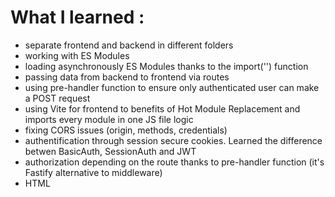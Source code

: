 # What I learned :
- separate frontend and backend in different folders
- working with ES Modules
- loading asynchronously ES Modules thanks to the import('') function
- passing data from backend to frontend via routes
- using pre-handler function to ensure only authenticated user can make a POST request
- using Vite for frontend to benefits of Hot Module Replacement and imports every module in one JS file logic
- fixing CORS issues (origin, methods, credentials)
- authentification through session secure cookies. Learned the difference betwen BasicAuth, SessionAuth and JWT
- authorization depending on the route thanks to pre-handler function (it's Fastify alternative to middleware)
- HTML <template> functionnality

# In-depth details of the project :
## Backend
1. Goodreads CSV export because it doesn't provide API. Turned the CSV file into Goordreads.sqlite thanks to SQLite bash script.
2. Retrieving book cover image for each book : using a combination of SQL Query and a scrapping book cover library to get all cover images. Logic is getting the book cover Amazon URL depending on the ISBN13 and then cleaning the object.ISBN13 string. [getBookCovers.js](./backend/controllers/getBookCovers.js)
3. Querying SQL DB to get all books data to JS objects. Then passing the data to /data route thanks to Fastify [passBookDataToFront.js](./backend/controllers/passBookDataToFront.js)
## Frontend
4. Fetching the data from the /data route [fetchBooksFromAPI.js](./frontend/utils/fetchBooksFromAPI.js)
5. Then using <template> HTML functionnality to avoid using innerHTML for security and bugs. [displayBooks.js](./frontend/utils/displayBooks.js)
6. Search function : allowing to search a particular book title, hiding results that d'ont math the input. Showing all results if no input entered. [search.js](./frontend/frontJS/search.js)
7. Filter function : filter books by rating through checkboxes. If the checkbox is unchecked it returns to initial state.[filter.js](./frontend/frontJS/filter.js)
8. Login function : <dialog> element contains the connexion form. username and password are passed to the backend endpoint "/login" [login.js](./frontend/frontJS/login.js)
## Backend step 2
9. Authentification : Retrieving username and password. Hashing the password throught bcrypt. Then SQL query to get the corresponding username row in DB (table auth). Bcrypt compares if the in DB hashed password matched the hashed password passed by the connexion form. If match : it uses the fastify-secure-session plugin that adds a **session cookie**. A request to this session cookie allows to ensure if the user is authenticated. It then passes to frontend the confirmation that user is authenticated.[auth.js](./backend/actions/auth.js)
10. Authorization : only authenticated user that have a session-cookie are allowed to make a POST request by filling the addbook form.[addBook.js](./backend/actions/addBook.js)
11. Adding the book data provided through the form to the db and passing it to frontend trhough "/addedbookfromform" route [server.js](./backend/server.js)
## Frontend step 2
- Adding book to the collection : when addBookForm is received it visually adds the book to the page, and adds it to the DB. At reload : it combines "goodreads" & "bookviaform" table [displayAddedViaFormBooks.js](./frontend/utils/displayAddedViaFormBooks.js)